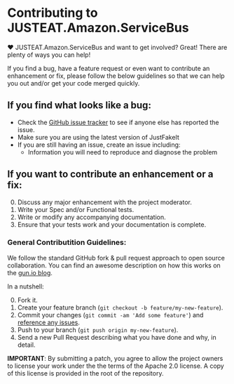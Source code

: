 ﻿# Contributing to JUSTEAT.Amazon.ServiceBus

♥ JUSTEAT.Amazon.ServiceBus and want to get involved?
Great! There are plenty of ways you can help!

If you find a bug, have a feature request or even want to contribute an enhancement or fix, please follow the below guidelines so that we can help you out and/or get your code merged quickly.

## If you find what looks like a bug:

* Check the [GitHub issue tracker](http://github.com/justeat/JUSTEAT.Amazon.ServiceBus/issues/) to see if anyone else has reported the issue.
* Make sure you are using the latest version of JustFakeIt
* If you are still having an issue, create an issue including:
  * Information you will need to reproduce and diagnose the problem

## If you want to contribute an enhancement or a fix:

0. Discuss any major enhancement with the project moderator.
0. Write your Spec and/or Functional tests.
0. Write or modify any accompanying documentation.
0. Ensure that your tests work and your documentation is complete.


### General Contributition Guidelines:
We follow the standard GitHub fork & pull request approach to open source collaboration.
You can find an awesome description on how this works on the [gun.io blog](https://gun.io/blog/how-to-github-fork-branch-and-pull-request/).

In a nutshell:

0. Fork it.
0. Create your feature branch (`git checkout -b feature/my-new-feature`).
0. Commit your changes (`git commit -am 'Add some feature'`) and [reference any issues](https://github.com/blog/831-issues-2-0-the-next-generation).
0. Push to your branch (`git push origin my-new-feature`).
0. Send a new Pull Request describing what you have done and why, in detail.

**IMPORTANT**: By submitting a patch, you agree to allow the project owners to
license your work under the the terms of the Apache 2.0 license. A copy of this
license is provided in the root of the repository.
